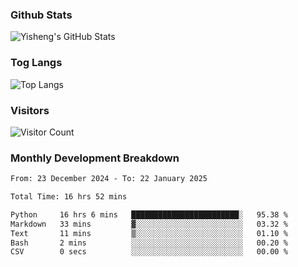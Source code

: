 ### Github Stats
![Yisheng's GitHub Stats](https://github-readme-stats-9qabuvhk1-gongyisheng.vercel.app/api?username=gongyisheng&count_private=true&show_icons=true)
### Tog Langs
![Top Langs](https://github-readme-stats-9qabuvhk1-gongyisheng.vercel.app/api/top-langs/?username=gongyisheng&layout=compact)
### Visitors
![Visitor Count](https://profile-counter.glitch.me/gongyisheng/count.svg)
### Monthly Development Breakdown
<!--START_SECTION:waka-->

```txt
From: 23 December 2024 - To: 22 January 2025

Total Time: 16 hrs 52 mins

Python     16 hrs 6 mins   ████████████████████████░   95.38 %
Markdown   33 mins         ▓░░░░░░░░░░░░░░░░░░░░░░░░   03.32 %
Text       11 mins         ▒░░░░░░░░░░░░░░░░░░░░░░░░   01.10 %
Bash       2 mins          ░░░░░░░░░░░░░░░░░░░░░░░░░   00.20 %
CSV        0 secs          ░░░░░░░░░░░░░░░░░░░░░░░░░   00.00 %
```

<!--END_SECTION:waka-->
